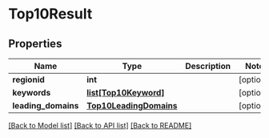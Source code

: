 # Top10Result

## Properties
Name | Type | Description | Notes
------------ | ------------- | ------------- | -------------
**regionid** | **int** |  | [optional] 
**keywords** | [**list[Top10Keyword]**](Top10Keyword.md) |  | [optional] 
**leading_domains** | [**Top10LeadingDomains**](Top10LeadingDomains.md) |  | [optional] 

[[Back to Model list]](../README.md#documentation-for-models) [[Back to API list]](../README.md#documentation-for-api-endpoints) [[Back to README]](../README.md)

